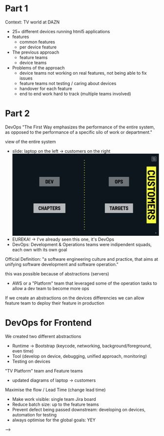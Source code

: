# Part 1

Context: TV world at DAZN
- 25+ different devices running html5 applications
- features
    - common features
    - per device feature
- The previous approach
    - feature teams
    - device teams
- Problems of the approach
    - device teams not working on real features, not being able to fix issues
    - feature teams not testing / caring about devices
    - handover for each feature
    - end to end work hard to track (multiple teams involved)

# Part 2

DevOps
"The First Way emphasizes the performance of the entire system, as opposed to the performance of a specific silo of work or department."

view of the entire system

- slide: laptop on the left -> customers on the right
![feature](./images/features_devices.png)
- EUREKA! -> I've already seen this one, it's DevOps
- DevOps: Development & Operations teams were indipendent squads, each own with its own goal

Official Definition: "a software engineering culture and practice, that aims at unifying software development and software operation."

this was possible because of abstractions (servers)
- AWS or a "Platform" team that leveraged some of the operation tasks to allow a dev team to become more ops

If we create an abstractions on the devices differencies we can allow feature team to deploy their feature in production

# DevOps for Frontend

We created two different abstractions
- Runtime -> Bootstrap (keycode, networking, background/foreground, even time)
- Tool (develop on device, debugging, unified approach, monitoring)
- Testing on devices

"TV Platform" team and Feature teams

- updated diagrams of laptop -> customers

Maximise the flow / Lead Time (change lead time)
- Make work visible: single team Jira board
- Reduce batch size: up to the feature teams
- Prevent defect being passed downstream: developing on devices, automation for testing
- always optimise for the global goals: YEY

-->

